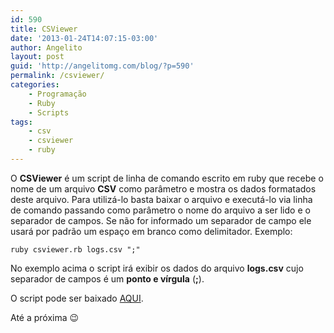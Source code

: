 ```yaml
---
id: 590
title: CSViewer
date: '2013-01-24T14:07:15-03:00'
author: Angelito
layout: post
guid: 'http://angelitomg.com/blog/?p=590'
permalink: /csviewer/
categories:
    - Programação
    - Ruby
    - Scripts
tags:
    - csv
    - csviewer
    - ruby
---
```


O **CSViewer** é um script de linha de comando escrito em ruby que recebe o nome de um arquivo **CSV** como parâmetro e mostra os dados formatados deste arquivo. Para utilizá-lo basta baixar o arquivo e executá-lo via linha de comando passando como parâmetro o nome do arquivo a ser lido e o separador de campos. Se não for informado um separador de campo ele usará por padrão um espaço em branco como delimitador. Exemplo:

`ruby csviewer.rb logs.csv ";"`

No exemplo acima o script irá exibir os dados do arquivo **logs.csv** cujo separador de campos é um **ponto e vírgula** (**;**).

O script pode ser baixado [AQUI](https://angelitomg.github.io/downloads/CSViewer.zip).

Até a próxima 😉